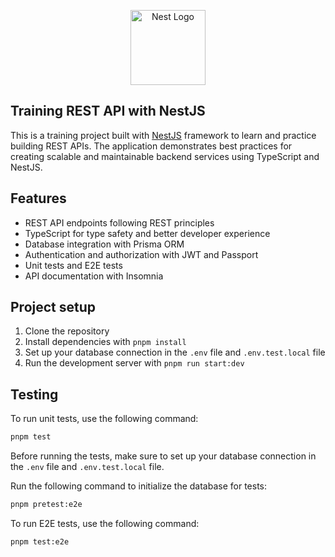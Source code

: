 <p align="center">
  <a href="http://nestjs.com/" target="blank"><img src="https://nestjs.com/img/logo-small.svg" width="120" alt="Nest Logo" /></a>
</p>

## Training REST API with NestJS

This is a training project built with [NestJS](https://github.com/nestjs/nest) framework to learn and practice building REST APIs. The application demonstrates best practices for creating scalable and maintainable backend services using TypeScript and NestJS.

## Features

- REST API endpoints following REST principles
- TypeScript for type safety and better developer experience
- Database integration with Prisma ORM
- Authentication and authorization with JWT and Passport
- Unit tests and E2E tests
- API documentation with Insomnia

## Project setup

1. Clone the repository
2. Install dependencies with `pnpm install`
3. Set up your database connection in the `.env` file and `.env.test.local` file
4. Run the development server with `pnpm run start:dev`

## Testing

To run unit tests, use the following command:

```bash
pnpm test
```

Before running the tests, make sure to set up your database connection in the `.env` file and `.env.test.local` file.

Run the following command to initialize the database for tests:

```bash
pnpm pretest:e2e
```

To run E2E tests, use the following command:

```bash
pnpm test:e2e
```
